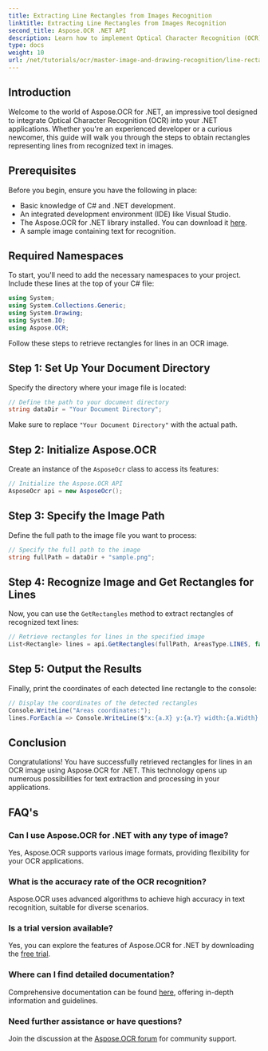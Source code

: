 ```yaml
---
title: Extracting Line Rectangles from Images Recognition
linktitle: Extracting Line Rectangles from Images Recognition
second_title: Aspose.OCR .NET API
description: Learn how to implement Optical Character Recognition (OCR) in your .NET applications using Aspose.OCR. This comprehensive guide walks you through the process of extracting rectangles for recognized lines.
type: docs
weight: 10
url: /net/tutorials/ocr/master-image-and-drawing-recognition/line-rectangles-from-images-recognition/
---
```

## Introduction

Welcome to the world of Aspose.OCR for .NET, an impressive tool designed to integrate Optical Character Recognition (OCR) into your .NET applications. Whether you're an experienced developer or a curious newcomer, this guide will walk you through the steps to obtain rectangles representing lines from recognized text in images.

## Prerequisites

Before you begin, ensure you have the following in place:

- Basic knowledge of C# and .NET development.
- An integrated development environment (IDE) like Visual Studio.
- The Aspose.OCR for .NET library installed. You can download it [here](https://releases.aspose.com/ocr/net/).
- A sample image containing text for recognition.

## Required Namespaces

To start, you'll need to add the necessary namespaces to your project. Include these lines at the top of your C# file:

```csharp
using System;
using System.Collections.Generic;
using System.Drawing;
using System.IO;
using Aspose.OCR;
```

Follow these steps to retrieve rectangles for lines in an OCR image.

## Step 1: Set Up Your Document Directory

Specify the directory where your image file is located:

```csharp
// Define the path to your document directory
string dataDir = "Your Document Directory";
```

Make sure to replace `"Your Document Directory"` with the actual path.

## Step 2: Initialize Aspose.OCR

Create an instance of the `AsposeOcr` class to access its features:

```csharp
// Initialize the Aspose.OCR API
AsposeOcr api = new AsposeOcr();
```

## Step 3: Specify the Image Path

Define the full path to the image file you want to process:

```csharp
// Specify the full path to the image
string fullPath = dataDir + "sample.png";
```

## Step 4: Recognize Image and Get Rectangles for Lines

Now, you can use the `GetRectangles` method to extract rectangles of recognized text lines:

```csharp
// Retrieve rectangles for lines in the specified image
List<Rectangle> lines = api.GetRectangles(fullPath, AreasType.LINES, false);
```

## Step 5: Output the Results

Finally, print the coordinates of each detected line rectangle to the console:

```csharp
// Display the coordinates of the detected rectangles
Console.WriteLine("Areas coordinates:");
lines.ForEach(a => Console.WriteLine($"x:{a.X} y:{a.Y} width:{a.Width} height:{a.Height}"));
```

## Conclusion

Congratulations! You have successfully retrieved rectangles for lines in an OCR image using Aspose.OCR for .NET. This technology opens up numerous possibilities for text extraction and processing in your applications.

## FAQ's

### Can I use Aspose.OCR for .NET with any type of image?

Yes, Aspose.OCR supports various image formats, providing flexibility for your OCR applications.

### What is the accuracy rate of the OCR recognition?

Aspose.OCR uses advanced algorithms to achieve high accuracy in text recognition, suitable for diverse scenarios.

### Is a trial version available?

Yes, you can explore the features of Aspose.OCR for .NET by downloading the [free trial](https://releases.aspose.com/).

### Where can I find detailed documentation?

Comprehensive documentation can be found [here](https://reference.aspose.com/ocr/net/), offering in-depth information and guidelines.

### Need further assistance or have questions?

Join the discussion at the [Aspose.OCR forum](https://forum.aspose.com/c/ocr/16) for community support.
